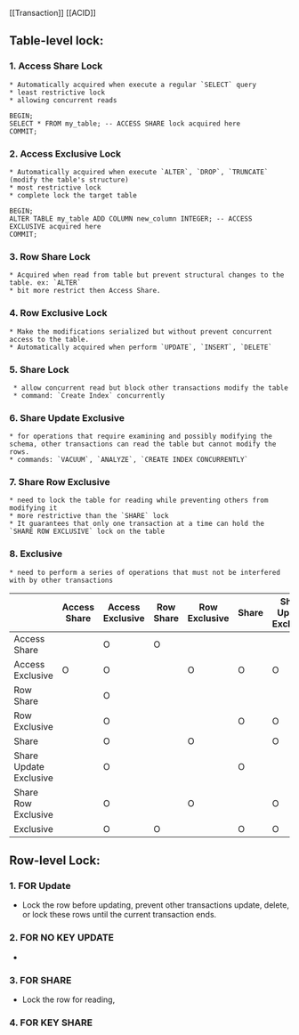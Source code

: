 [[Transaction]]
[[ACID]]
## Table-level lock:
### 1.  Access Share Lock
	* Automatically acquired when execute a regular `SELECT` query
	* least restrictive lock
	* allowing concurrent reads
```
BEGIN;
SELECT * FROM my_table; -- ACCESS SHARE lock acquired here
COMMIT;
```

### 2. Access Exclusive Lock
	* Automatically acquired when execute `ALTER`, `DROP`, `TRUNCATE` (modify the table's structure)
	* most restrictive lock
	* complete lock the target table
```
BEGIN; 
ALTER TABLE my_table ADD COLUMN new_column INTEGER; -- ACCESS EXCLUSIVE acquired here 
COMMIT;
```
### 3. Row Share Lock
	* Acquired when read from table but prevent structural changes to the table. ex: `ALTER`
	* bit more restrict then Access Share. 
### 4. Row Exclusive Lock
	* Make the modifications serialized but without prevent concurrent access to the table.
	* Automatically acquired when perform `UPDATE`, `INSERT`, `DELETE`
### 5. **Share Lock**
	 * allow concurrent read but block other transactions modify the table
	 * command: `Create Index` concurrently
### 6. Share Update Exclusive
	* for operations that require examining and possibly modifying the schema, other transactions can read the table but cannot modify the rows. 
	* commands: `VACUUM`, `ANALYZE`, `CREATE INDEX CONCURRENTLY`
### 7. Share Row Exclusive
	* need to lock the table for reading while preventing others from modifying it
	* more restrictive than the `SHARE` lock
	* It guarantees that only one transaction at a time can hold the `SHARE ROW EXCLUSIVE` lock on the table
### 8. Exclusive
	* need to perform a series of operations that must not be interfered with by other transactions

|                        | Access Share | Access Exclusive | Row Share | Row Exclusive | Share | Share Update Exclusive | Share Row Exclusive | Exclusive |
| ---------------------- | ------------ | ---------------- | --------- | ------------- | ----- | ---------------------- | ------------------- | --------- |
| Access Share           |              |        O          |     O      |               |       |                       |                     |           |
| Access Exclusive       |     O         |        O          |           |      O         |  O     |       O                |          O           |   O        |
| Row Share              |              |        O          |           |               |       |                        |                     |       O    |
| Row Exclusive          |              |        O          |           |               |  O     |         O               |          O           |    O       |
| Share                  |              |        O          |           |      O         |       |         O               |          O           |    O       |
| Share Update Exclusive |              |        O          |           |               |  O     |                        |          O           |     O      |
| Share Row Exclusive    |              |        O          |           |      O         |       |         O               |                     |     O      |
| Exclusive              |              |        O          |     O      |               |  O     |        O                |          O           |   O        |

## Row-level Lock:

### 1.  FOR Update
* Lock the row before updating, prevent other transactions update, delete, or lock these rows until the current transaction ends.
### 2. FOR NO KEY UPDATE
* 
### 3. FOR SHARE
* Lock the row for reading, 
### 4. FOR KEY SHARE
